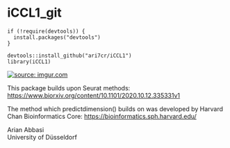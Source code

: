 # iCCL1_git

````
if (!require(devtools)) {
  install.packages("devtools")
}

devtools::install_github("ari7cr/iCCL1")
library(iCCL1)
````

<a href="https://imgur.com/Km0QXPh"><img src="https://i.imgur.com/Km0QXPh.png" title="source: imgur.com" /></a>

This package builds upon Seurat methods:
https://www.biorxiv.org/content/10.1101/2020.10.12.335331v1

The method which predictdimension() builds on was developed by Harvard Chan Bioinformatics Core:
https://bioinformatics.sph.harvard.edu/  

Arian Abbasi  
University of Düsseldorf
